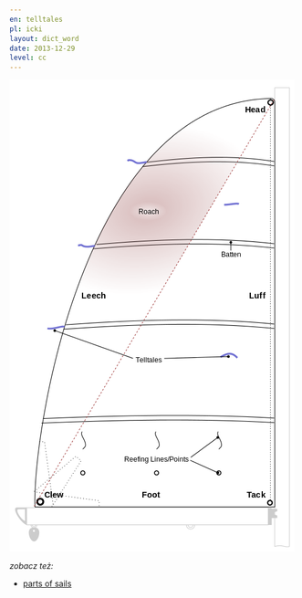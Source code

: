 ```yaml
---
en: telltales 
pl: icki        
layout: dict_word
date: 2013-12-29
level: cc
---
```


![części żagla](/img/dict/parts_of_a_sail.png)

*zobacz też:*

* [parts of sails](/dict/yacht-parts/sails/parts-of-sails.html)